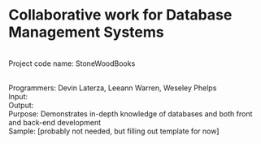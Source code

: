 # Collaborative work for Database Management Systems
<br>Project code name: StoneWoodBooks

<br>Programmers: Devin Laterza, Leeann Warren, Weseley Phelps
<br>Input:
<br>Output:
<br>Purpose: Demonstrates in-depth knowledge of databases and both front and back-end development 
<br>Sample: [probably not needed, but filling out template for now]
